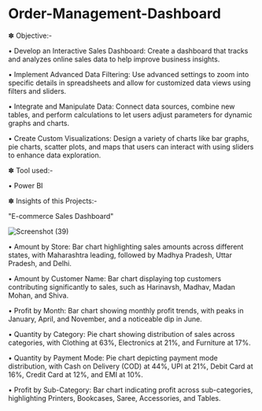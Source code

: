 # Order-Management-Dashboard

✽ Objective:-

• Develop an Interactive Sales Dashboard: Create a dashboard that tracks and analyzes online sales data to help improve business insights.

• Implement Advanced Data Filtering: Use advanced settings to zoom into specific details in spreadsheets and allow for customized data views using filters and sliders.

• Integrate and Manipulate Data: Connect data sources, combine new tables, and perform calculations to let users adjust parameters for dynamic graphs and charts.

• Create Custom Visualizations: Design a variety of charts like bar graphs, pie charts, scatter plots, and maps that users can interact with using sliders to enhance data exploration.

✽ Tool used:-

• Power BI

✽ Insights of this Projects:-

"E-commerce Sales Dashboard"

![Screenshot (39)](https://github.com/user-attachments/assets/e94a06f1-5b1c-4f43-a266-5438a97ad164)

• Amount by Store: Bar chart highlighting sales amounts across different states, with Maharashtra leading, followed by Madhya Pradesh, Uttar Pradesh, and Delhi.

• Amount by Customer Name: Bar chart displaying top customers contributing significantly to sales, such as Harinavsh, Madhav, Madan Mohan, and Shiva.

• Profit by Month: Bar chart showing monthly profit trends, with peaks in January, April, and November, and a noticeable dip in June.

• Quantity by Category: Pie chart showing distribution of sales across categories, with Clothing at 63%, Electronics at 21%, and Furniture at 17%.

• Quantity by Payment Mode: Pie chart depicting payment mode distribution, with Cash on Delivery (COD) at 44%, UPI at 21%, Debit Card at 16%, Credit Card at 12%, and EMI at 10%.

• Profit by Sub-Category: Bar chart indicating profit across sub-categories, highlighting Printers, Bookcases, Saree, Accessories, and Tables.


